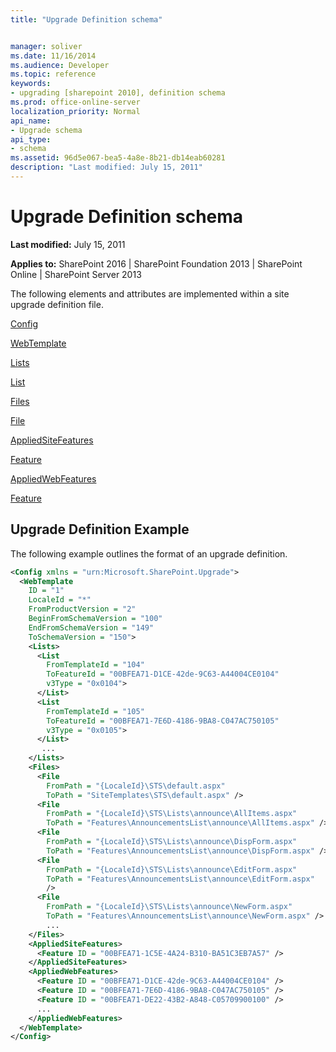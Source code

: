 ```yaml
---
title: "Upgrade Definition schema"


manager: soliver
ms.date: 11/16/2014
ms.audience: Developer
ms.topic: reference
keywords:
- upgrading [sharepoint 2010], definition schema
ms.prod: office-online-server
localization_priority: Normal
api_name:
- Upgrade schema
api_type:
- schema
ms.assetid: 96d5e067-bea5-4a8e-8b21-db14eab60281
description: "Last modified: July 15, 2011"
---
```


# Upgrade Definition schema

 **Last modified:** July 15, 2011 
  
 **Applies to:** SharePoint 2016 | SharePoint Foundation 2013 | SharePoint Online | SharePoint Server 2013
  
The following elements and attributes are implemented within a site upgrade definition file.
  
[Config](config-element-upgrade.md)
  
[WebTemplate](webtemplate-element-upgrade.md)
  
[Lists](lists-element-upgrade.md)
  
[List](list-element-upgrade.md)
  
[Files](http://msdn.microsoft.com/library/e0c9a22c-5e87-41ff-9e2d-6a0261d5ccd2%28Office.15%29.aspx)
  
[File](file-element-upgrade.md)
  
[AppliedSiteFeatures](appliedsitefeatures-element-upgrade.md)
  
[Feature](feature-element-upgrade.md)
  
[AppliedWebFeatures](feature-element-upgrade.md)
  
[Feature](feature-element-upgrade.md)
  
## Upgrade Definition Example

The following example outlines the format of an upgrade definition.
  
```XML
<Config xmlns = "urn:Microsoft.SharePoint.Upgrade">
  <WebTemplate
    ID = "1"
    LocaleId = "*"
    FromProductVersion = "2"
    BeginFromSchemaVersion = "100"
    EndFromSchemaVersion = "149"
    ToSchemaVersion = "150">
    <Lists>
      <List
        FromTemplateId = "104"
        ToFeatureId = "00BFEA71-D1CE-42de-9C63-A44004CE0104"
        v3Type = "0x0104">
      </List>
      <List
        FromTemplateId = "105"
        ToFeatureId = "00BFEA71-7E6D-4186-9BA8-C047AC750105"
        v3Type = "0x0105">
      </List>
       ...
    </Lists>
    <Files>
      <File
        FromPath = "{LocaleId}\STS\default.aspx"
        ToPath = "SiteTemplates\STS\default.aspx" />
      <File
        FromPath = "{LocaleId}\STS\Lists\announce\AllItems.aspx"
        ToPath = "Features\AnnouncementsList\announce\AllItems.aspx" />
      <File
        FromPath = "{LocaleId}\STS\Lists\announce\DispForm.aspx"
        ToPath = "Features\AnnouncementsList\announce\DispForm.aspx" />
      <File
        FromPath = "{LocaleId}\STS\Lists\announce\EditForm.aspx" 
        ToPath = "Features\AnnouncementsList\announce\EditForm.aspx"
        />
      <File
        FromPath = "{LocaleId}\STS\Lists\announce\NewForm.aspx"
        ToPath = "Features\AnnouncementsList\announce\NewForm.aspx" />
        ...
    </Files>
    <AppliedSiteFeatures>
      <Feature ID = "00BFEA71-1C5E-4A24-B310-BA51C3EB7A57" />
    </AppliedSiteFeatures>
    <AppliedWebFeatures>
      <Feature ID = "00BFEA71-D1CE-42de-9C63-A44004CE0104" />
      <Feature ID = "00BFEA71-7E6D-4186-9BA8-C047AC750105" />
      <Feature ID = "00BFEA71-DE22-43B2-A848-C05709900100" />
      ...
    </AppliedWebFeatures>
  </WebTemplate>
</Config>
```


